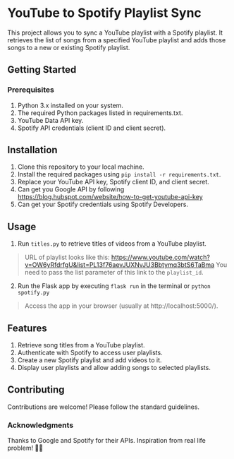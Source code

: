 # YouTube to Spotify Playlist Sync
This project allows you to sync a YouTube playlist with a Spotify playlist. It retrieves the list of songs from a specified YouTube playlist and adds those songs to a new or existing Spotify playlist.

## Getting Started

### Prerequisites
1. Python 3.x installed on your system.
2. The required Python packages listed in requirements.txt.
3. YouTube Data API key.
4. Spotify API credentials (client ID and client secret).

## Installation
1. Clone this repository to your local machine.
2. Install the required packages using `pip install -r requirements.txt`.
3. Replace your YouTube API key, Spotify client ID, and client secret.
4. Can get you Google API by following https://blog.hubspot.com/website/how-to-get-youtube-api-key
5. Can get your Spotify credentials using Spotify Developers.

## Usage
1. Run `titles.py` to retrieve titles of videos from a YouTube playlist.
> URL of playlist looks like this: https://www.youtube.com/watch?v=OW6yRfdrfgU&list=PL13f76aevJUXNvJU3Bbtymq3btS6TaBma
You need to pass the list parameter of this link to the `playlist_id`.
2. Run the Flask app by executing `flask run` in the terminal or `python spotify.py`
> Access the app in your browser (usually at http://localhost:5000/).

## Features
1. Retrieve song titles from a YouTube playlist.
2. Authenticate with Spotify to access user playlists.
3. Create a new Spotify playlist and add videos to it.
4. Display user playlists and allow adding songs to selected playlists.

## Contributing
Contributions are welcome! Please follow the standard guidelines.

### Acknowledgments
Thanks to Google and Spotify for their APIs.
Inspiration from real life problem! 🎵😄
